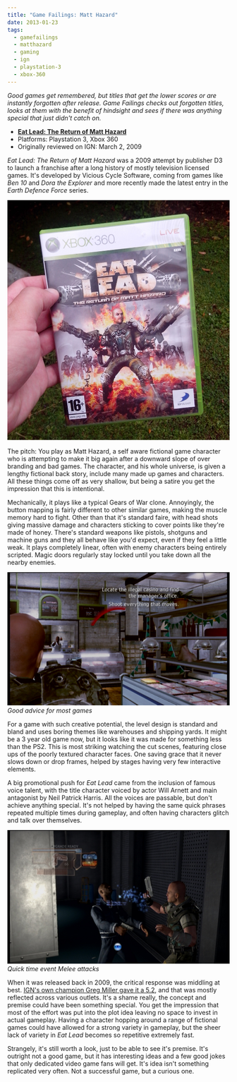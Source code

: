```yaml
---
title: "Game Failings: Matt Hazard"
date: 2013-01-23
tags:
  - gamefailings
  - matthazard
  - gaming
  - ign
  - playstation-3
  - xbox-360
---
```


_Good games get remembered, but titles that get the lower scores or are instantly forgotten after release. Game Failings checks out forgotten titles, looks at them with the benefit of hindsight and sees if there was anything special that just didn't catch on._

* **[Eat Lead: The Return of Matt Hazard](http://www.ign.com/games/eat-lead-the-return-of-matt-hazard/xbox-360-14286898)**
* Platforms: Playstation 3, Xbox 360
* Originally reviewed on IGN: March 2, 2009

_Eat Lead: The Return of Matt Hazard_ was a 2009 attempt by publisher D3 to launch a franchise after a long history of mostly television licensed games. It's developed by Vicious Cycle Software, coming from games like _Ben 10_ and _Dora the Explorer_ and more recently made the latest entry in the _Earth Defence Force_ series.

![](../../assets/images/blog/MattHazard.jpg)

The pitch: You play as Matt Hazard, a self aware fictional game character who is attempting to make it big again after a downward slope of over branding and bad games. The character, and his whole universe, is given a lengthy fictional back story, include many made up games and characters. All these things come off as very shallow, but being a satire you get the impression that this is intentional.

Mechanically, it plays like a typical Gears of War clone. Annoyingly, the button mapping is fairly different to other similar games, making the muscle memory hard to fight. Other than that it's standard faire, with head shots giving massive damage and characters sticking to cover points like they're made of honey. There's standard weapons like pistols, shotguns and machine guns and they all behave like you'd expect, even if they feel a little weak. It plays completely linear, often with enemy characters being entirely scripted. Magic doors regularly stay locked until you take down all the nearby enemies.

![Good advice for most games](../../assets/images/blog/Hazard1.jpg)
_Good advice for most games_

For a game with such creative potential, the level design is standard and bland and uses boring themes like warehouses and shipping yards. It might be a 3 year old game now, but it looks like it was made for something less than the PS2. This is most striking watching the cut scenes, featuring close ups of the poorly textured character faces. One saving grace that it never slows down or drop frames, helped by stages having very few interactive elements.

A big promotional push for _Eat Lead_ came from the inclusion of famous voice talent, with the title character voiced by actor Will Arnett and main antagonist by Neil Patrick Harris. All the voices are passable, but don't achieve anything special. It's not helped by having the same quick phrases repeated multiple times during gameplay, and often having characters glitch and talk over themselves.

![Quick time event Melee attacks](../../assets/images/blog/Hazard2.jpg)
_Quick time event Melee attacks_

When it was released back in 2009, the critical response was middling at best. [IGN's own champion Greg Miller gave it a 5.2](http://xbox360.ign.com/articles/958/958450p1.html), and that was mostly reflected across various outlets. It's a shame really, the concept and premise could have been something special. You get the impression that most of the effort was put into the plot idea leaving no space to invest in actual gameplay. Having a character hopping around a range of fictional games could have allowed for a strong variety in gameplay, but the sheer lack of variety in _Eat Lead_ becomes so repetitive extremely fast.

Strangely, it's still worth a look, just to be able to see it's premise. It's outright not a good game, but it has interesting ideas and a few good jokes that only dedicated video game fans will get. It's idea isn't something replicated very often. Not a successful game, but a curious one.

